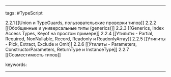 ____

tags: #TypeScript 

2.2.1 [[Union и TypeGuards, пользовательские проверки типов]]
2.2.2 [[Обобщенные и универсальные типы (generics)]]
2.2.3 [[Generics, Index Access Types, Keyof на простом примере]]
2.2.4 [[Утилиты - Partial, Required, NonNullable, Record, Readonly и ReadonlyArray]]
2.2.5 [[Утилиты - Pick, Extract, Exclude и Omit]]
2.2.6 [[Утилиты - Parameters, ConstructorParameters, ReturnType и InstanceType]]
2.2.7 [[Совместимость типов]]

keywords:

_____
